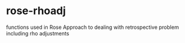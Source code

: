 # rose-rhoadj
functions used in Rose Approach to dealing with retrospective problem including rho adjustments
